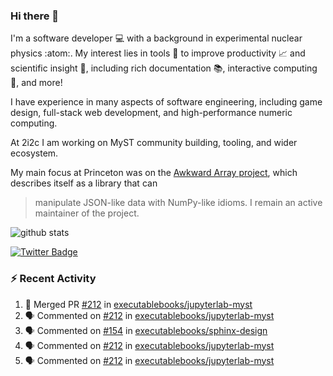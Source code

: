 ### Hi there 👋 

I'm a software developer 💻 with a background in experimental nuclear physics :atom:. My interest lies in tools :wrench: to improve productivity :chart_with_upwards_trend: and scientific insight :telescope:, including rich documentation 📚, interactive computing 🧮, and more! 

I have experience in many aspects of software engineering, including game design, full-stack web development, and high-performance numeric computing. 

At 2i2c I am working on MyST community building, tooling, and wider ecosystem. 

My main focus at Princeton was on the [Awkward Array project](awkward-array.org/), which describes itself as a library that can 
> manipulate JSON-like data with NumPy-like idioms. I remain an active maintainer of the project. 

![github stats](https://github-readme-stats.vercel.app/api?username=agoose77&show_icons=true&hide_rank=true&hide_title=true&bg_color=30,e76445,904e95&text_color=efe3ec&icon_color=efe3ec)
<!--
**agoose77/agoose77** is a ✨ _special_ ✨ repository because its `README.md` (this file) appears on your GitHub profile.

Here are some ideas to get you started:

- 🔭 I’m currently working on ...
- 🌱 I’m currently learning ...
- 👯 I’m looking to collaborate on ...
- 🤔 I’m looking for help with ...
- 💬 Ask me about ...
- 📫 How to reach me: ...
- 😄 Pronouns: ...
- ⚡ Fun fact: ...
-->

[![Twitter Badge](https://img.shields.io/twitter/follow/agoose77?style=flat-square&logo=Twitter&logoColor=white&color=cornflowerblue)](https://twitter.com/agoose77)

### :zap: Recent Activity

<!--START_SECTION:activity-->
1. 🎉 Merged PR [#212](https://github.com/executablebooks/jupyterlab-myst/pull/212) in [executablebooks/jupyterlab-myst](https://github.com/executablebooks/jupyterlab-myst)
2. 🗣 Commented on [#212](https://github.com/executablebooks/jupyterlab-myst/pull/212#issuecomment-1930319360) in [executablebooks/jupyterlab-myst](https://github.com/executablebooks/jupyterlab-myst)
3. 🗣 Commented on [#154](https://github.com/executablebooks/sphinx-design/issues/154#issuecomment-1930282325) in [executablebooks/sphinx-design](https://github.com/executablebooks/sphinx-design)
4. 🗣 Commented on [#212](https://github.com/executablebooks/jupyterlab-myst/pull/212#issuecomment-1930274652) in [executablebooks/jupyterlab-myst](https://github.com/executablebooks/jupyterlab-myst)
5. 🗣 Commented on [#212](https://github.com/executablebooks/jupyterlab-myst/pull/212#issuecomment-1930032598) in [executablebooks/jupyterlab-myst](https://github.com/executablebooks/jupyterlab-myst)
<!--END_SECTION:activity-->

